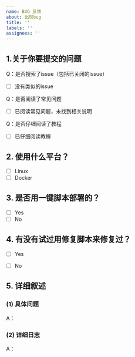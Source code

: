 ```yaml
---
name: BUG 反馈
about: 出现bug
title: ''
labels: ''
assignees: ''
---
```


<!--
反馈前请阅读

- 常见问题： https://github.com/lan-tianxiang/js_tool/wiki/FAQ
- 使用教程： https://github.com/lan-tianxiang/js_tool/wiki/Documents
- 请先在 issues 页面搜索你的问题，包括已关闭的issue，很可能已被解决。
-->

<!-- 这是隐藏的信息 -->
<!-- 👆这样括起来的信息将被隐藏，填写时注意不要写在里面。 -->

<!-- 点击编辑器上方的 preview 可预览效果 -->

<!--
⚠️请_完整_填写以下模板描述问题，否则反馈将会被系统关闭。
-->

## 1.关于你要提交的问题

Q：是否搜索了issue（包括已关闭的issue）
- [ ] 没有类似的issue <!-- 将中括号内的空格替换为 "x" ，即为选中 -->

Q：是否阅读了常见问题
- [ ] 已阅读常见问题，未找到相关说明 <!-- 将中括号内的空格替换为 "x" ，即为选中 -->

Q：是否仔细阅读了教程
<!-- 请先确认：项目存在这么久了，确实没有其他人提出你想提出的问题。 -->
- [ ] 已仔细阅读教程 <!-- 将中括号内的空格替换为 "x" ，即为选中 -->


## 2. 使用什么平台？
<!-- 将中括号内的空格替换为 "x" ，即为选中 -->
- [ ] Linux
- [ ] Docker

## 3. 是否用一键脚本部署的？
<!-- 将中括号内的空格替换为 "x" ，即为选中 -->
- [ ] Yes
- [ ] No

## 4. 有没有试过用修复脚本来修复过？
<!-- 将中括号内的空格替换为 "x" ，即为选中 -->
- [ ] Yes
- [ ] No


## 5. 详细叙述
### (1) 具体问题
A：


### (2) 详细日志
A：



<!-- 如果是运行以jd_开头并以.sh结尾的脚本，在日志出存在错误，需要额外提供以下信息 -->
<!-- 如果是运行以jd_开头并以.sh结尾的脚本，在日志出存在错误，需要额外提供以下信息 -->
<!-- 如果是运行以jd_开头并以.sh结尾的脚本，在日志出存在错误，需要额外提供以下信息 -->


